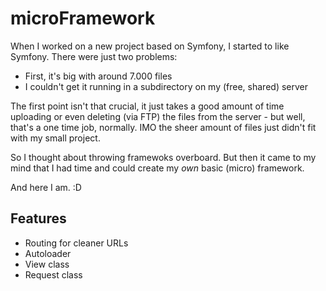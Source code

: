 # microFramework

When I worked on a new project based on Symfony, I started to like Symfony.
There were just two problems:

* First, it's big with around 7.000 files
* I couldn't get it running in a subdirectory on my (free, shared) server

The first point isn't that crucial, it just takes a good amount of time
uploading or even deleting (via FTP) the files from the server - but well,
that's a one time job, normally.
IMO the sheer amount of files just didn't fit with my small project.

So I thought about throwing framewoks overboard.
But then it came to my mind that I had time and could create
my *own* basic (micro) framework.

And here I am. :D


## Features

* Routing for cleaner URLs
* Autoloader
* View class
* Request class

<!--
## Usage

### Routing

...

### View

...

### Request
...
-->